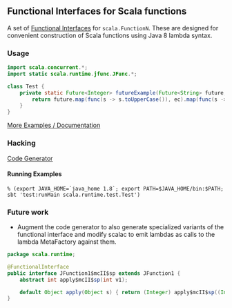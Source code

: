 ## Functional Interfaces for Scala functions

A set of [Functional Interfaces](http://download.java.net/jdk8/docs/api/java/lang/FunctionalInterface.html)
for `scala.FunctionN`. These are designed for convenient construction of Scala functions
using Java 8 lambda syntax.

### Usage

```java
import scala.concurrent.*;
import static scala.runtime.jfunc.JFunc.*;

class Test {
	private static Future<Integer> futureExample(Future<String> future, ExecutionContext ec) {
	    return future.map(func(s -> s.toUpperCase()), ec).map(func(s -> s.length()), ec);
	}
}
```

[More Examples / Documentation](https://github.com/retronym/java-8-function1/blob/master/src/test/java/scala/runtime/jfunc/Test.java)

### Hacking

[Code Generator](https://github.com/retronym/java-8-function1/blob/master/project/CodeGen.scala)

#### Running Examples

```
% (export JAVA_HOME=`java_home 1.8`; export PATH=$JAVA_HOME/bin:$PATH; sbt 'test:runMain scala.runtime.test.Test')
```

### Future work

  - Augment the code generator to also generate specialized variants of the functional interface and
    modify scalac to emit lambdas as calls to the lambda MetaFactory against them.

```java
package scala.runtime;

@FunctionalInterface
public interface JFunction1$mcII$sp extends JFunction1 {
    abstract int apply$mcII$sp(int v1);

    default Object apply(Object s) { return (Integer) apply$mcII$sp((Integer) s); }
}
```